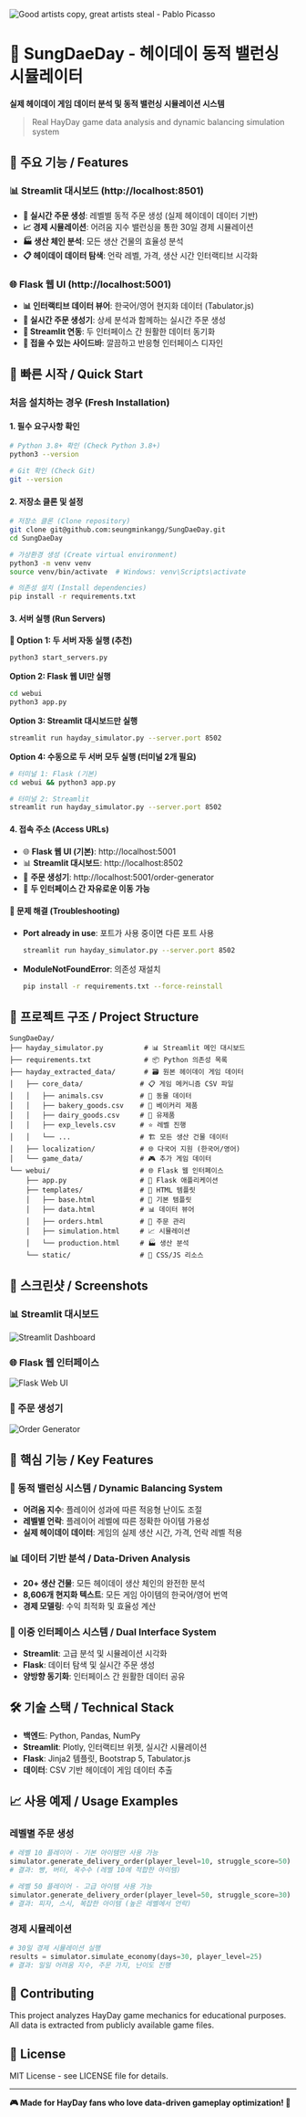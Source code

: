 ![Good artists copy, great artists steal - Pablo Picasso](https://i.imgur.com/8XvH9kM.png)

# 🚜 SungDaeDay - 헤이데이 동적 밸런싱 시뮬레이터

**실제 헤이데이 게임 데이터 분석 및 동적 밸런싱 시뮬레이션 시스템**

> Real HayDay game data analysis and dynamic balancing simulation system

## 🌟 주요 기능 / Features

### 📊 Streamlit 대시보드 (http://localhost:8501)
- **🎯 실시간 주문 생성**: 레벨별 동적 주문 생성 (실제 헤이데이 데이터 기반)
- **📈 경제 시뮬레이션**: 어려움 지수 밸런싱을 통한 30일 경제 시뮬레이션
- **🏭 생산 체인 분석**: 모든 생산 건물의 효율성 분석
- **📋 헤이데이 데이터 탐색**: 언락 레벨, 가격, 생산 시간 인터랙티브 시각화

### 🌐 Flask 웹 UI (http://localhost:5001)
- **📊 인터랙티브 데이터 뷰어**: 한국어/영어 현지화 데이터 (Tabulator.js)
- **🎲 실시간 주문 생성기**: 상세 분석과 함께하는 실시간 주문 생성
- **🔗 Streamlit 연동**: 두 인터페이스 간 원활한 데이터 동기화
- **📱 접을 수 있는 사이드바**: 깔끔하고 반응형 인터페이스 디자인

## 🚀 빠른 시작 / Quick Start

### 처음 설치하는 경우 (Fresh Installation)

#### 1. 필수 요구사항 확인
```bash
# Python 3.8+ 확인 (Check Python 3.8+)
python3 --version

# Git 확인 (Check Git)
git --version
```

#### 2. 저장소 클론 및 설정
```bash
# 저장소 클론 (Clone repository)
git clone git@github.com:seungminkangg/SungDaeDay.git
cd SungDaeDay

# 가상환경 생성 (Create virtual environment)
python3 -m venv venv
source venv/bin/activate  # Windows: venv\Scripts\activate

# 의존성 설치 (Install dependencies)
pip install -r requirements.txt
```

#### 3. 서버 실행 (Run Servers)

**🚀 Option 1: 두 서버 자동 실행 (추천)**
```bash
python3 start_servers.py
```

**Option 2: Flask 웹 UI만 실행**
```bash
cd webui
python3 app.py
```

**Option 3: Streamlit 대시보드만 실행**
```bash
streamlit run hayday_simulator.py --server.port 8502
```

**Option 4: 수동으로 두 서버 모두 실행 (터미널 2개 필요)**
```bash
# 터미널 1: Flask (기본)
cd webui && python3 app.py

# 터미널 2: Streamlit
streamlit run hayday_simulator.py --server.port 8502
```

#### 4. 접속 주소 (Access URLs)
- 🌐 **Flask 웹 UI (기본)**: http://localhost:5001  
- 📊 **Streamlit 대시보드**: http://localhost:8502
- 🎲 **주문 생성기**: http://localhost:5001/order-generator
- 🔗 **두 인터페이스 간 자유로운 이동 가능**

#### 🔧 문제 해결 (Troubleshooting)
- **Port already in use**: 포트가 사용 중이면 다른 포트 사용
  ```bash
  streamlit run hayday_simulator.py --server.port 8502
  ```
- **ModuleNotFoundError**: 의존성 재설치
  ```bash
  pip install -r requirements.txt --force-reinstall
  ```

## 📂 프로젝트 구조 / Project Structure

```
SungDaeDay/
├── hayday_simulator.py          # 📊 Streamlit 메인 대시보드
├── requirements.txt             # 📦 Python 의존성 목록
├── hayday_extracted_data/       # 🗃️ 원본 헤이데이 게임 데이터
│   ├── core_data/              # 📋 게임 메커니즘 CSV 파일
│   │   ├── animals.csv         # 🐄 동물 데이터
│   │   ├── bakery_goods.csv    # 🍞 베이커리 제품
│   │   ├── dairy_goods.csv     # 🥛 유제품
│   │   ├── exp_levels.csv      # ⭐ 레벨 진행
│   │   └── ...                 # 🏗️ 모든 생산 건물 데이터
│   ├── localization/           # 🌐 다국어 지원 (한국어/영어)
│   └── game_data/              # 🎮 추가 게임 데이터
└── webui/                      # 🌐 Flask 웹 인터페이스
    ├── app.py                  # 🚀 Flask 애플리케이션
    ├── templates/              # 🎨 HTML 템플릿
    │   ├── base.html           # 📄 기본 템플릿
    │   ├── data.html           # 📊 데이터 뷰어
    │   ├── orders.html         # 🚚 주문 관리
    │   ├── simulation.html     # 📈 시뮬레이션
    │   └── production.html     # 🏭 생산 분석
    └── static/                 # 🎨 CSS/JS 리소스
```

## 📸 스크린샷 / Screenshots

### 📊 Streamlit 대시보드
![Streamlit Dashboard](https://via.placeholder.com/800x400/4CAF50/white?text=Streamlit+Dashboard)

### 🌐 Flask 웹 인터페이스  
![Flask Web UI](https://via.placeholder.com/800x400/2196F3/white?text=Flask+Web+UI)

### 🎲 주문 생성기
![Order Generator](https://via.placeholder.com/800x400/FF9800/white?text=Order+Generator)

## 🎯 핵심 기능 / Key Features

### 🧠 동적 밸런싱 시스템 / Dynamic Balancing System
- **어려움 지수**: 플레이어 성과에 따른 적응형 난이도 조절
- **레벨별 언락**: 플레이어 레벨에 따른 정확한 아이템 가용성
- **실제 헤이데이 데이터**: 게임의 실제 생산 시간, 가격, 언락 레벨 적용

### 📊 데이터 기반 분석 / Data-Driven Analysis
- **20+ 생산 건물**: 모든 헤이데이 생산 체인의 완전한 분석
- **8,606개 현지화 텍스트**: 모든 게임 아이템의 한국어/영어 번역
- **경제 모델링**: 수익 최적화 및 효율성 계산

### 🔗 이중 인터페이스 시스템 / Dual Interface System
- **Streamlit**: 고급 분석 및 시뮬레이션 시각화  
- **Flask**: 데이터 탐색 및 실시간 주문 생성
- **양방향 동기화**: 인터페이스 간 원활한 데이터 공유

## 🛠️ 기술 스택 / Technical Stack

- **백엔드**: Python, Pandas, NumPy
- **Streamlit**: Plotly, 인터랙티브 위젯, 실시간 시뮬레이션
- **Flask**: Jinja2 템플릿, Bootstrap 5, Tabulator.js
- **데이터**: CSV 기반 헤이데이 게임 데이터 추출

## 📈 사용 예제 / Usage Examples

### 레벨별 주문 생성
```python
# 레벨 10 플레이어 - 기본 아이템만 사용 가능
simulator.generate_delivery_order(player_level=10, struggle_score=50)
# 결과: 빵, 버터, 옥수수 (레벨 10에 적합한 아이템)

# 레벨 50 플레이어 - 고급 아이템 사용 가능  
simulator.generate_delivery_order(player_level=50, struggle_score=30)
# 결과: 피자, 스시, 복잡한 아이템 (높은 레벨에서 언락)
```

### 경제 시뮬레이션
```python
# 30일 경제 시뮬레이션 실행
results = simulator.simulate_economy(days=30, player_level=25)
# 결과: 일일 어려움 지수, 주문 가치, 난이도 진행
```

## 🤝 Contributing

This project analyzes HayDay game mechanics for educational purposes. All data is extracted from publicly available game files.

## 📄 License

MIT License - see LICENSE file for details.

---

**🎮 Made for HayDay fans who love data-driven gameplay optimization! 🚜**
